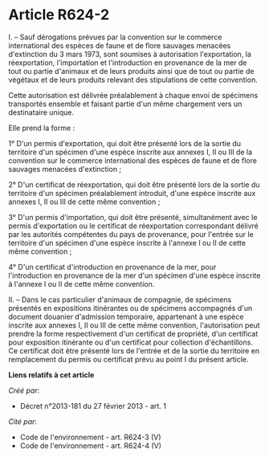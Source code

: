 # Article R624-2

I. – Sauf dérogations prévues par la convention sur le commerce international des espèces de faune et de flore sauvages
menacées d'extinction du 3 mars 1973, sont soumises à autorisation l'exportation, la réexportation, l'importation et
l'introduction en provenance de la mer de tout ou partie d'animaux et de leurs produits ainsi que de tout ou partie de
végétaux et de leurs produits relevant des stipulations de cette convention.

Cette autorisation est délivrée préalablement à chaque envoi de spécimens transportés ensemble et faisant partie d'un même
chargement vers un destinataire unique.

Elle prend la forme :

1° D'un permis d'exportation, qui doit être présenté lors de la sortie du territoire d'un spécimen d'une espèce inscrite aux
annexes I, II ou III de la convention sur le commerce international des espèces de faune et de flore sauvages menacées
d'extinction ;

2° D'un certificat de réexportation, qui doit être présenté lors de la sortie du territoire d'un spécimen préalablement
introduit, d'une espèce inscrite aux annexes I, II ou III de cette même convention ;

3° D'un permis d'importation, qui doit être présenté, simultanément avec le permis d'exportation ou le certificat de
réexportation correspondant délivré par les autorités compétentes du pays de provenance, pour l'entrée sur le territoire d'un
spécimen d'une espèce inscrite à l'annexe I ou II de cette même convention ;

4° D'un certificat d'introduction en provenance de la mer, pour l'introduction en provenance de la mer d'un spécimen d'une
espèce inscrite à l'annexe I ou II de cette même convention.

II. – Dans le cas particulier d'animaux de compagnie, de spécimens présentés en expositions itinérantes ou de spécimens
accompagnés d'un document douanier d'admission temporaire, appartenant à une espèce inscrite aux annexes I, II ou III de
cette même convention, l'autorisation peut prendre la forme respectivement d'un certificat de propriété, d'un certificat pour
exposition itinérante ou d'un certificat pour collection d'échantillons. Ce certificat doit être présenté lors de l'entrée et
de la sortie du territoire en remplacement du permis ou certificat prévu au point I du présent article.

**Liens relatifs à cet article**

_Créé par_:

  - Décret n°2013-181 du 27 février 2013 - art. 1

_Cité par_:

  - Code de l'environnement - art. R624-3 (V)
  - Code de l'environnement - art. R624-4 (V)
